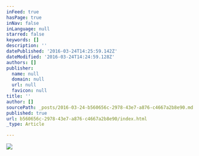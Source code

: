 ```yaml
---
inFeed: true
hasPage: true
inNav: false
inLanguage: null
starred: false
keywords: []
description: ''
datePublished: '2016-03-24T14:25:59.142Z'
dateModified: '2016-03-24T14:24:59.128Z'
authors: []
publisher:
  name: null
  domain: null
  url: null
  favicon: null
title: ''
author: []
sourcePath: _posts/2016-03-24-b560656c-2978-43e7-a876-c4667a2b8e90.md
published: true
url: b560656c-2978-43e7-a876-c4667a2b8e90/index.html
_type: Article

---
```

![](https://the-grid-user-content.s3-us-west-2.amazonaws.com/06d6e9ec-ba09-4108-b75a-81887fecc235.jpg)